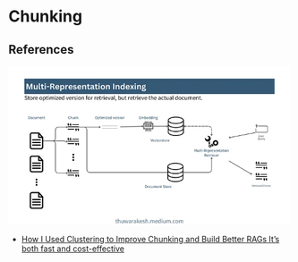 # Chunking




## References

![alt text](image-1.png)

- [How I Used Clustering to Improve Chunking and Build Better RAGs
It’s both fast and cost-effective](https://towardsdatascience.com/improving-rag-chunking-with-clustering-03c1cf41f1cd)